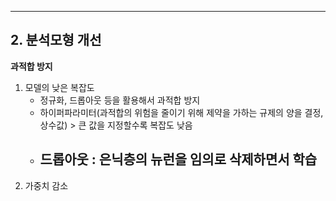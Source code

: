 ---



## 2. 분석모형 개선



**과적합 방지**

1. 모델의 낮은 복잡도
   - 정규화, 드롭아웃 등을 활용해서 과적합 방지
   - 하이퍼파라미터(과적합의 위험을 줄이기 위해 제약을 가하는 규제의 양을 결정, 상수값) > 큰 값을 지정할수록 복잡도 낮음
   - 드롭아웃 : 은닉층의 뉴런을 임의로 삭제하면서 학습
     - 
2. 가중치 감소